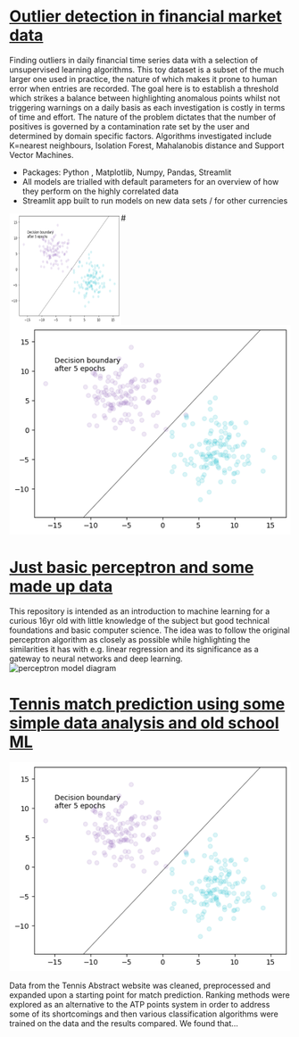 # [Outlier detection in financial market data](https://github.com/dgwalters-1974/Streamlit_outliers)
Finding outliers in daily financial time series data with a selection of unsupervised learning algorithms. This toy dataset is a subset of the much larger one
used in practice, the nature of which makes it prone to human error when entries are recorded. The goal here is to establish a threshold which strikes a balance between
highlighting anomalous points whilst not triggering warnings on a daily basis as each investigation is costly in terms of time and effort. The nature of the problem
dictates that the number of positives is governed by a contamination rate set by the user and determined by domain specific factors. Algorithms investigated include
K=nearest neighbours, Isolation Forest, Mahalanobis distance and Support Vector Machines.
* Packages: Python , Matplotlib, Numpy, Pandas, Streamlit
* All models are trialled with default parameters for an overview of how they perform on the highly correlated data
* Streamlit app built to run models on new data sets / for other currencies

<img align="left" src="https://github.com/dgwalters-1974/portfolio/blob/main/docs/assets/images/chart_new.png?raw=true" width="200" height="200" alt="My Image">

#![chart](https://github.com/dgwalters-1974/portfolio/blob/main/docs/assets/images/chart_new.png?raw=true)

# [Just basic perceptron and some made up data](https://github.com/dgwalters-1974/perceptron_fun)
This repository is intended as an introduction to machine learning for a curious 16yr old with little knowledge of the subject but good technical foundations and
basic computer science. The idea was to follow the original perceptron algorithm as closely as possible while highlighting the similarities it has with e.g. linear
regression and its significance as a gateway to neural networks and deep learning.
![perceptron model diagram](https://github.com/dgwalters-1974/portfolio_site/blob/main/docs/assets/images/The-Perceptron-model.png?raw=true)

# [Tennis match prediction using some simple data analysis and old school ML](https://github.com/dgwalters-1974/jup_notebook/)

![tennis imagel diagram](https://github.com/dgwalters-1974/portfolio/blob/main/docs/assets/images/chart_new.png?raw=true)

Data from the Tennis Abstract website was cleaned, preprocessed and expanded upon a starting point for match prediction. Ranking methods were explored as an
alternative to the ATP points system in order to address some of its shortcomings and then various classification algorithms were trained on the data and the results
compared. We found that...
